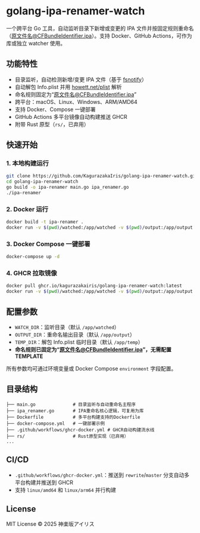 # golang-ipa-renamer-watch

一个跨平台 Go 工具，自动监听目录下新增或变更的 IPA 文件并按固定规则重命名（原文件名@CFBundleIdentifier.ipa）。支持 Docker、GitHub Actions，可作为库或独立 watcher 使用。

## 功能特性
- 目录监听，自动检测新增/变更 IPA 文件（基于 [fsnotify](https://github.com/fsnotify/fsnotify)）
- 自动解包 Info.plist 并用 [howett.net/plist](https://github.com/DHowett/go-plist) 解析
- 命名规则固定为“原文件名@CFBundleIdentifier.ipa”
- 跨平台：macOS、Linux、Windows、ARM/AMD64
- 支持 Docker、Compose 一键部署
- GitHub Actions 多平台镜像自动构建推送 GHCR
- 附带 Rust 原型（`rs/`，已弃用）

## 快速开始

### 1. 本地构建运行
```sh
git clone https://github.com/KagurazakaIris/golang-ipa-renamer-watch.git
cd golang-ipa-renamer-watch
go build -o ipa-renamer main.go ipa_renamer.go
./ipa-renamer
```

### 2. Docker 运行
```sh
docker build -t ipa-renamer .
docker run -v $(pwd)/watched:/app/watched -v $(pwd)/output:/app/output ipa-renamer
```

### 3. Docker Compose 一键部署
```sh
docker-compose up -d
```

### 4. GHCR 拉取镜像
```sh
docker pull ghcr.io/kagurazakairis/golang-ipa-renamer-watch:latest
docker run -v $(pwd)/watched:/app/watched -v $(pwd)/output:/app/output ghcr.io/kagurazakairis/golang-ipa-renamer-watch:latest
```

## 配置参数
- `WATCH_DIR`：监听目录（默认 `/app/watched`）
- `OUTPUT_DIR`：重命名输出目录（默认 `/app/output`）
- `TEMP_DIR`：解包 Info.plist 临时目录（默认 `/app/temp`）
- **命名规则已固定为“原文件名@CFBundleIdentifier.ipa”，无需配置 TEMPLATE**

所有参数均可通过环境变量或 Docker Compose `environment` 字段配置。

## 目录结构
```
├── main.go              # 目录监听与自动重命名主程序
├── ipa_renamer.go       # IPA重命名核心逻辑，可复用为库
├── Dockerfile           # 多平台构建支持的Dockerfile
├── docker-compose.yml   # 一键部署示例
├── .github/workflows/ghcr-docker.yml # GHCR自动构建流水线
├── rs/                  # Rust原型实现（已弃用）
...
```

## CI/CD
- `.github/workflows/ghcr-docker.yml`：推送到 `rewrite`/`master` 分支自动多平台构建并推送到 GHCR
- 支持 `linux/amd64` 和 `linux/arm64` 并行构建

## License

MIT License © 2025 神楽坂アイリス

